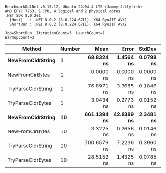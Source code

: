 ```

BenchmarkDotNet v0.13.12, Ubuntu 22.04.4 LTS (Jammy Jellyfish)
AMD EPYC 7763, 1 CPU, 4 logical and 2 physical cores
.NET SDK 8.0.201
  [Host]   : .NET 8.0.2 (8.0.224.6711), X64 RyuJIT AVX2
  ShortRun : .NET 8.0.2 (8.0.224.6711), X64 RyuJIT AVX2

Job=ShortRun  IterationCount=3  LaunchCount=1  
WarmupCount=3  

```
| Method             | Number | Mean        | Error      | StdDev    | Min         | Max         | Allocated |
|------------------- |------- |------------:|-----------:|----------:|------------:|------------:|----------:|
| **NewFromCidrString**  | **1**      |  **68.8324 ns** |  **1.4564 ns** | **0.0798 ns** |  **68.7490 ns** |  **68.9081 ns** |         **-** |
| NewFromCirBytes    | 1      |   0.0000 ns |  0.0000 ns | 0.0000 ns |   0.0000 ns |   0.0000 ns |         - |
| TryParseCidrString | 1      |  76.8971 ns |  3.3685 ns | 0.1846 ns |  76.6912 ns |  77.0480 ns |         - |
| TryParseCidrBytes  | 1      |   3.0434 ns |  0.2773 ns | 0.0152 ns |   3.0338 ns |   3.0609 ns |         - |
| **NewFromCidrString**  | **10**     | **661.1394 ns** | **42.8389 ns** | **2.3481 ns** | **659.3114 ns** | **663.7877 ns** |         **-** |
| NewFromCirBytes    | 10     |   3.3225 ns |  0.2656 ns | 0.0146 ns |   3.3057 ns |   3.3310 ns |         - |
| TryParseCidrString | 10     | 700.6579 ns |  7.2236 ns | 0.3960 ns | 700.3200 ns | 701.0936 ns |         - |
| TryParseCidrBytes  | 10     |  28.5152 ns |  1.4325 ns | 0.0785 ns |  28.4675 ns |  28.6058 ns |         - |
